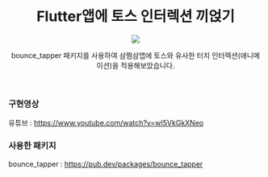 <h1 align="center">Flutter앱에 토스 인터렉션 끼얹기</h1>
<p align="center"><img src="https://velog.velcdn.com/images/ximya_hf/post/22d82beb-344b-4ff8-a750-033752cd5615/image.png"/></p><p align="center">bounce_tapper 패키지를 사용하여 삼쩜삼앱에 토스와 유사한 터치 인터렉션(애니메이션)을 적용해보았습니다.</p><br>

### 구현영상
유튜브 : https://www.youtube.com/watch?v=wI5VkGkXNeo 

### 사용한 패키지
bounce_tapper : https://pub.dev/packages/bounce_tapper


